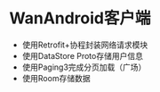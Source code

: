 # WanAndroid客户端

- 使用Retrofit+协程封装网络请求模块
- 使用DataStore Proto存储用户信息
- 使用Paging3完成分页加载（广场）
- 使用Room存储数据